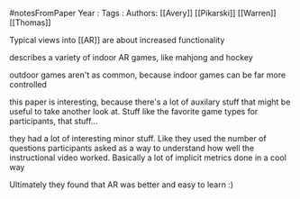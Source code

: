 #notesFromPaper
Year   :
Tags   :
Authors: [[Avery]] [[Pikarski]] [[Warren]] [[Thomas]]

Typical views into [[AR]] are about increased functionality

describes a variety of indoor AR games, like mahjong and hockey

outdoor games aren't as common, because indoor games can be far more controlled

this paper is interesting, because there's a lot of auxilary stuff that might be useful to take another look at. Stuff like the favorite game types for participants, that stuff...

they had a lot of interesting minor stuff. Like they used the number of questions participants asked as a way to understand how well the instructional video worked. Basically a lot of implicit metrics done in a cool way

Ultimately they found that AR was better and easy to learn :)
